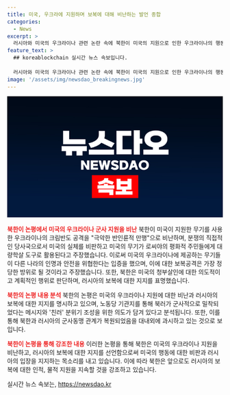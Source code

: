 ```yaml
---
title: 미국, 우크라에 지원하며 보복에 대해 비난하는 발언 종합
categories:
  - News
excerpt: >
  러시아와 미국의 우크라이나 관련 논란 속에 북한이 미국의 지원으로 인한 우크라이나의 행동을 반인륜적이라 비난하고 있다. 북한 국방상은 미국의 지원이 우크라이나의 희생자를 발생시킨 것으로 주장하며, 러시아의 보복 공격을 정당하다고 주장했다. 또한 북한은 미국의 우크라이나 지원을 비난하며 러시아의 보호를 지지하는 입장을 강조했다. 북한의 이러한 발언은 북러간의 군사동맹을 강화하고 러시아를 뒷받침하기 위한 의도로 분석되고 있다.
feature_text: >
  ## koreablockchain 실시간 뉴스 속보입니다.

  러시아와 미국의 우크라이나 관련 논란 속에 북한이 미국의 지원으로 인한 우크라이나의 행동을 반인륜적이라 비난하고 있다. 북한 국방상은 미국의 지원이 우크라이나의 희생자를 발생시킨 것으로 주장하며, 러시아의 보복 공격을 정당하다고 주장했다. 또한 북한은 미국의 우크라이나 지원을 비난하며 러시아의 보호를 지지하는 입장을 강조했다. 북한의 이러한 발언은 북러간의 군사동맹을 강화하고 러시아를 뒷받침하기 위한 의도로 분석되고 있다.
image: '/assets/img/newsdao_breakingnews.jpg'
---
```


<p><img src="/assets/img/newsdao_breakingnews.jpg" alt="koreablockchain 속보" /></p>

<p><b><span style="color: #ee2323;">북한이 논평에서 미국의 우크라이나 군사 지원을 비난</span></b>
북한이 미국이 지원한 무기를 사용한 우크라이나의 크림반도 공격을 "극악한 반인륜적 만행"으로 비난하며, 분쟁의 직접적인 당사국으로서 미국의 실체를 비판하고 미국의 무기가 로씨야의 평화적 주민들에게 대량학살 도구로 활용된다고 주장했습니다. 이로써 미국의 우크라이나에 제공하는 무기들이 다른 나라의 인명과 안전을 위협한다는 입증을 했으며, 이에 대한 보복공격은 가장 정당한 방위로 될 것이라고 주장했습니다. 또한, 북한은 미국의 청부살인에 대한 의도적이고 계획적인 행위로 판단하며, 러시아의 보복에 대한 지지를 표명했습니다. </p>

<p><b><span style="color: #ee2323;">북한의 논평 내용 분석</span></b>
북한의 논평은 미국의 우크라이나 지원에 대한 비난과 러시아의 보복에 대한 지지를 명시하고 있으며, 노동당 기관지를 통해 북러가 군사적으로 밀착되었다는 메시지와 '친러' 분위기 조성을 위한 의도가 담겨 있다고 분석됩니다. 또한, 이를 통해 북한과 러시아의 군사동맹 관계가 복원되었음을 대내외에 과시하고 있는 것으로 보입니다.</p>

<p><b><span style="color: #ee2323;">북한이 논평을 통해 강조한 내용</span></b>
이러한 논평을 통해 북한은 미국의 우크라이나 지원을 비난하고, 러시아의 보복에 대한 지지를 선언함으로써 미국의 행동에 대한 비판과 러시아의 입장을 지지하는 목소리를 내고 있습니다. 이에 따라 북한은 앞으로도 러시아의 보복에 대한 인적, 물적 지원을 지속할 것을 강조하고 있습니다.</p>
실시간 뉴스 속보는, <a href="https://newsdao.kr" rel="dofollow">https://newsdao.kr</a>



